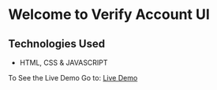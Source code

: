 # Welcome to Verify Account UI

## Technologies Used
- HTML, CSS & JAVASCRIPT

To See the Live Demo Go to: [Live Demo](https://pnsvn3035.github.io/verify-account-ui/)

